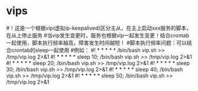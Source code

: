 # vips
#！这是一个根据vip(虚拟ip-keepalived)区分主从，在主上启动xxx服务的脚本，在从上停止服务
#当vip发生变更时，服务也根据vip一起发生变更！结合crontab一起使用，脚本执行频率越高，障害发生时间越短！
#脚本执行频率问题：可以结合crontab的sleep一起使用
#例如：
#!   * * * * * /bin/bash vip.sh >> /tmp/vip.log 2>&1
#!   * * * * * sleep 10; /bin/bash vip.sh >> /tmp/vip.log 2>&1
#!   * * * * * sleep 20; /bin/bash vip.sh >> /tmp/vip.log 2>&1
#!   * * * * * sleep 30; /bin/bash vip.sh >> /tmp/vip.log 2>&1
#!   * * * * * sleep 40; /bin/bash vip.sh >> /tmp/vip.log 2>&1
#!   * * * * * sleep 50; /bin/bash vip.sh >> /tmp/vip.log 2>&1
